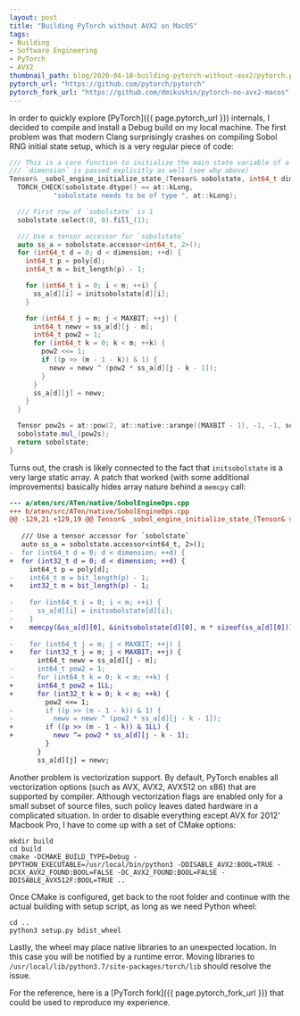 ```yaml
---
layout: post
title: "Building PyTorch without AVX2 on MacOS"
tags:
- Building
- Software Engineering
- PyTorch
- AVX2
thumbnail_path: blog/2020-04-18-building-pytorch-without-avx2/pytorch.png
pytorch_url: "https://github.com/pytorch/pytorch"
pytorch_fork_url: "https://github.com/dmikushin/pytorch-no-avx2-macos"
---
```


In order to quickly explore [PyTorch]({{ page.pytorch_url }}) internals, I decided to compile and install a Debug build on my local machine. The first problem was that modern Clang surprisingly crashes on compiling Sobol RNG initial state setup, which is a very regular piece of code:

```c++
/// This is a core function to initialize the main state variable of a `SobolEngine`.
/// `dimension` is passed explicitly as well (see why above)
Tensor& _sobol_engine_initialize_state_(Tensor& sobolstate, int64_t dimension) {
  TORCH_CHECK(sobolstate.dtype() == at::kLong,
           "sobolstate needs to be of type ", at::kLong);

  /// First row of `sobolstate` is 1
  sobolstate.select(0, 0).fill_(1);

  /// Use a tensor accessor for `sobolstate`
  auto ss_a = sobolstate.accessor<int64_t, 2>();
  for (int64_t d = 0; d < dimension; ++d) {
    int64_t p = poly[d];
    int64_t m = bit_length(p) - 1;

    for (int64_t i = 0; i < m; ++i) {
      ss_a[d][i] = initsobolstate[d][i];
    }

    for (int64_t j = m; j < MAXBIT; ++j) {
      int64_t newv = ss_a[d][j - m];
      int64_t pow2 = 1;
      for (int64_t k = 0; k < m; ++k) {
        pow2 <<= 1;
        if ((p >> (m - 1 - k)) & 1) {
          newv = newv ^ (pow2 * ss_a[d][j - k - 1]);
        }
      }
      ss_a[d][j] = newv;
    }
  }

  Tensor pow2s = at::pow(2, at::native::arange((MAXBIT - 1), -1, -1, sobolstate.options()));
  sobolstate.mul_(pow2s);
  return sobolstate;
}
```

Turns out, the crash is likely connected to the fact that `initsobolstate` is a very large static array. A patch that worked (with some additional improvements) basically hides array nature behind a `memcpy` call:

```patch
--- a/aten/src/ATen/native/SobolEngineOps.cpp
+++ b/aten/src/ATen/native/SobolEngineOps.cpp
@@ -129,21 +129,19 @@ Tensor& _sobol_engine_initialize_state_(Tensor& sobolstate, int64_t dimension) {
 
   /// Use a tensor accessor for `sobolstate`
   auto ss_a = sobolstate.accessor<int64_t, 2>();
-  for (int64_t d = 0; d < dimension; ++d) {
+  for (int32_t d = 0; d < dimension; ++d) {
     int64_t p = poly[d];
-    int64_t m = bit_length(p) - 1;
+    int32_t m = bit_length(p) - 1;
 
-    for (int64_t i = 0; i < m; ++i) {
-      ss_a[d][i] = initsobolstate[d][i];
-    }
+    memcpy(&ss_a[d][0], &initsobolstate[d][0], m * sizeof(ss_a[d][0]));
 
-    for (int64_t j = m; j < MAXBIT; ++j) {
+    for (int32_t j = m; j < MAXBIT; ++j) {
       int64_t newv = ss_a[d][j - m];
-      int64_t pow2 = 1;
-      for (int64_t k = 0; k < m; ++k) {
+      int64_t pow2 = 1LL;
+      for (int32_t k = 0; k < m; ++k) {
         pow2 <<= 1;
-        if ((p >> (m - 1 - k)) & 1) {
-          newv = newv ^ (pow2 * ss_a[d][j - k - 1]);
+        if ((p >> (m - 1 - k)) & 1LL) {
+          newv ^= pow2 * ss_a[d][j - k - 1];
         }
       }
       ss_a[d][j] = newv;
```

Another problem is vectorization support. By default, PyTorch enables all vectorization options (such as AVX, AVX2, AVX512 on x86) that are supported by compiler. Although vectorization flags are enabled only for a small subset of source files, such policy leaves dated hardware in a complicated situation. In order to disable everything except AVX for 2012' Macbook Pro, I have to come up with a set of CMake options:

```
mkdir build
cd build 
cmake -DCMAKE_BUILD_TYPE=Debug -DPYTHON_EXECUTABLE=/usr/local/bin/python3 -DDISABLE_AVX2:BOOL=TRUE -DCXX_AVX2_FOUND:BOOL=FALSE -DC_AVX2_FOUND:BOOL=FALSE -DDISABLE_AVX512F:BOOL=TRUE ..
```

Once CMake is configured, get back to the root folder and continue with the actual building with setup script, as long as we need Python wheel:

```
cd ..
python3 setup.py bdist_wheel
```

Lastly, the wheel may place native libraries to an unexpected location. In this case you will be notified by a runtime error. Moving libraries to `/usr/local/lib/python3.7/site-packages/torch/lib` should resolve the issue.

For the reference, here is a [PyTorch fork]({{ page.pytorch_fork_url }}) that could be used to reproduce my experience.

